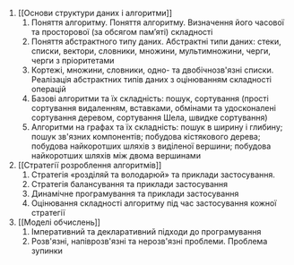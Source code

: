 
1. [[Основи структури даних і алгоритми]]
	1. Поняття алгоритму. Поняття алгоритму. Визначення його часової та просторової (за обсягом пам’яті) складності
	2. Поняття абстрактного типу даних. Абстрактні типи даних: стеки, списки, вектори, словники, множини, мультимножини, черги, черги з пріоритетами
	3. Кортежі, множини, словники, одно- та двобічнозв'язні списки. Реалізація абстрактних типів даних з оцінюванням складності операцій
	4. Базові алгоритми та їх складність: пошук, сортування (прості сортування видаленням, вставками, обмінами та удосконалені сортування деревом, сортування Шела, швидке сортування)
	5. Алгоритми на графах та їх складність: пошук в ширину і глибину; пошук зв'язних компонентів; побудова кістякового дерева; побудова найкоротших шляхів з виділеної вершини; побудова найкоротших шляхів між двома вершинами
2. [[Стратегії розроблення алгоритмів]]
	1. Стратегія «розділяй та володарюй» та приклади застосування. 
	2. Стратегія балансування та приклади застосування
	3. Динамічне програмування та приклади застосування
	4. Оцінювання складності алгоритму під час застосування кожної стратегії
3. [[Моделі обчислень]]
	1. Імперативний та декларативний підходи до програмування
	2. Розв'язні, напіврозв'язні та нерозв'язні проблеми. Проблема зупинки